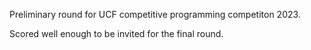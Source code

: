 Preliminary round for UCF competitive programming competiton 2023.

Scored well enough to be invited for the final round.